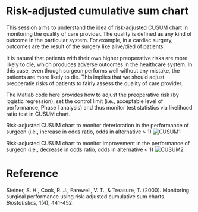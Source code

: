 # Risk-adjusted cumulative sum chart

This session aims to understand the idea of risk-adjusted CUSUM chart in monitoring the quality of care provider.
The quality is defined as any kind of outcome in the particular system. For example, in a cardiac surgery, outcomes are the result of the surgery like alive/died of patients.  

It is natural that patients with their own higher preoperative risks are more likely to die, which produces adverse outcomes in the healthcare system. In this case, even though 
surgeon performs well without any mistake, the patients are more likely to die. This implies that we should adjust preoperatie risks of patients to fairly assess the quality of care provider.

The Matlab code here provides how to adjust the preoperative risk (by logistic regression), set the control limit (i.e., acceptable level of performance, Phase I analysis) and thus monitor
test statistics via likelihood ratio test in CUSUM chart. 

Risk-adjusted CUSUM chart to monitor deterioration in the performance of surgeon (i.e., increase in odds ratio, odds in alternative > 1) 
![CUSUM1](https://user-images.githubusercontent.com/69023373/89116141-5e254c00-d456-11ea-8308-c5968e5e65bb.png)

Risk-adjusted CUSUM chart to monitor improvement in the performance of surgeon (i.e., decrease in odds ratio, odds in alternative < 1) 
![CUSUM2](https://user-images.githubusercontent.com/69023373/89116154-7eeda180-d456-11ea-94b7-dffa319bc9d6.png)

# Reference
Steiner, S. H., Cook, R. J., Farewell, V. T., & Treasure, T. (2000). Monitoring surgical performance using risk-adjusted cumulative sum charts. *Biostatistics*, 1(4), 441-452.
